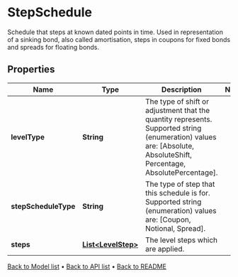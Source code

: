 

# StepSchedule

Schedule that steps at known dated points in time.  Used in representation of a sinking bond, also called amortisation, steps in coupons for fixed bonds and spreads for floating bonds.

## Properties

| Name | Type | Description | Notes |
|------------ | ------------- | ------------- | -------------|
|**levelType** | **String** | The type of shift or adjustment that the quantity represents.    Supported string (enumeration) values are: [Absolute, AbsoluteShift, Percentage, AbsolutePercentage]. |  |
|**stepScheduleType** | **String** | The type of step that this schedule is for.  Supported string (enumeration) values are: [Coupon, Notional, Spread]. |  |
|**steps** | [**List&lt;LevelStep&gt;**](LevelStep.md) | The level steps which are applied. |  |



[Back to Model list](../README.md#documentation-for-models) &#8226; [Back to API list](../README.md#documentation-for-api-endpoints) &#8226; [Back to README](../README.md)


